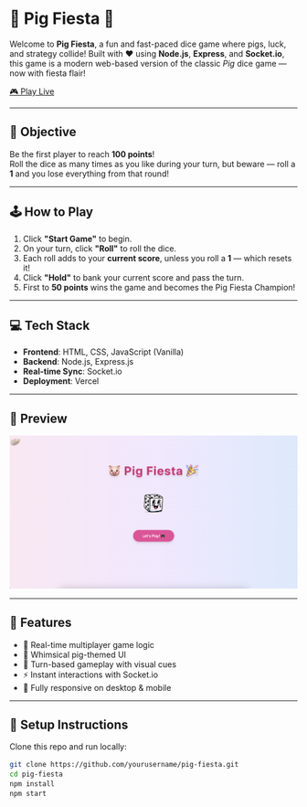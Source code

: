 # 🐷 Pig Fiesta 🎉

Welcome to **Pig Fiesta**, a fun and fast-paced dice game where pigs, luck, and strategy collide! Built with ❤️ using **Node.js**, **Express**, and **Socket.io**, this game is a modern web-based version of the classic *Pig* dice game — now with fiesta flair!


[🎮 Play Live](https://pig-fiesta.vercel.app)

---

## 🎯 Objective

Be the first player to reach **100 points**!  
Roll the dice as many times as you like during your turn, but beware — roll a **1** and you lose everything from that round!

---

## 🕹️ How to Play

1. Click **"Start Game"** to begin.
2. On your turn, click **"Roll"** to roll the dice.
3. Each roll adds to your **current score**, unless you roll a **1** — which resets it!
4. Click **"Hold"** to bank your current score and pass the turn.
5. First to **50 points** wins the game and becomes the Pig Fiesta Champion!

---

## 💻 Tech Stack

- **Frontend**: HTML, CSS, JavaScript (Vanilla)
- **Backend**: Node.js, Express.js
- **Real-time Sync**: Socket.io
- **Deployment**: Vercel

---

## 📸 Preview

![Pig Fiesta Preview](https://raw.githubusercontent.com/Riddz04/Pig-Fiesta/main/Screenshot%202025-05-16%20at%2015.23.03.png)

---

## 🚀 Features

- 🎲 Real-time multiplayer game logic
- 🐖 Whimsical pig-themed UI
- 🔄 Turn-based gameplay with visual cues
- ⚡️ Instant interactions with Socket.io
- 📱 Fully responsive on desktop & mobile

---

## 📂 Setup Instructions

Clone this repo and run locally:

```bash
git clone https://github.com/yourusername/pig-fiesta.git
cd pig-fiesta
npm install
npm start
